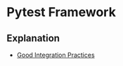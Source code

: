 # Pytest Framework

## Explanation

* [Good Integration Practices](https://pytest.org/en/7.4.x/explanation/goodpractices.html)

